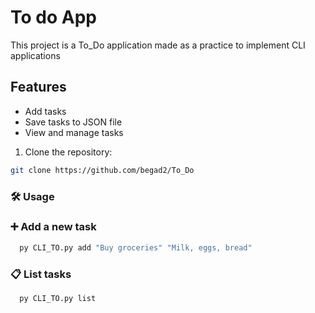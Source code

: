 # To do App

This project is a To_Do application made as a practice to implement CLI applications

## Features

- Add tasks
- Save tasks to JSON file
- View and manage tasks

1. Clone the repository:

```bash
git clone https://github.com/begad2/To_Do
```

### 🛠️ Usage

### ➕ Add a new task

```bash
  py CLI_TO.py add "Buy groceries" "Milk, eggs, bread"
```

### :clipboard: List tasks

```bash
  py CLI_TO.py list
```
